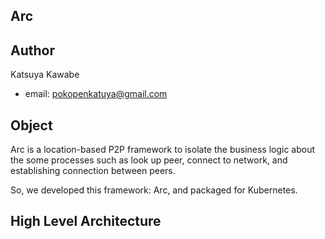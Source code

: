## Arc

## Author
Katsuya Kawabe
- email: pokopenkatuya@gmail.com

## Object
Arc is a location-based P2P framework to isolate the business logic about the some processes such as look up peer, connect to network, and establishing connection between peers.

So, we developed this framework: Arc, and packaged for Kubernetes.

## High Level Architecture

